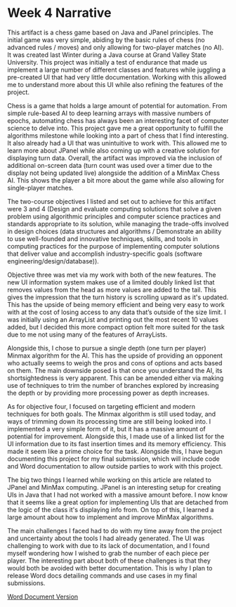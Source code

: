 # Week 4 Narrative

This artifact is a chess game based on Java and JPanel principles. The initial game was very simple, abiding by the basic rules of chess (no advanced rules / moves) and only allowing for two-player matches (no AI). It was created last Winter during a Java course at Grand Valley State University. This project was initially a test of endurance that made us implement a large number of different classes and features while juggling a pre-created UI that had very little documentation. Working with this allowed me to understand more about this UI while also refining the features of the project.

Chess is a game that holds a large amount of potential for automation. From simple rule-based AI to deep learning arrays with massive numbers of epochs, automating chess has always been an interesting facet of computer science to delve into. This project gave me a great opportunity to fulfill the algorithms milestone while looking into a part of chess that I find interesting. It also already had a UI that was unintuitive to work with. This allowed me to learn more about JPanel while also coming up with a creative solution for displaying turn data. Overall, the artifact was improved via the inclusion of additional on-screen data (turn count was used over a timer due to the display not being updated live) alongside the addition of a MinMax Chess AI. This shows the player a bit more about the game while also allowing for single-player matches.

The two-course objectives I listed and set out to achieve for this artifact were 3 and 4 (Design and evaluate computing solutions that solve a given problem using algorithmic principles and computer science practices and standards appropriate to its solution, while managing the trade-offs involved in design choices (data structures and algorithms / Demonstrate an ability to use well-founded and innovative techniques, skills, and tools in computing practices for the purpose of implementing computer solutions that deliver value and accomplish industry-specific goals (software engineering/design/database)). 

Objective three was met via my work with both of the new features. The new UI information system makes use of a limited doubly linked list that removes values from the head as more values are added to the tail. This gives the impression that the turn history is scrolling upward as it's updated. This has the upside of being memory efficient and being very easy to work with at the cost of losing access to any data that’s outside of the size limit. I was initially using an ArrayList and printing out the most recent 10 values added, but I decided this more compact option felt more suited for the task due to me not using many of the features of ArrayLists. 

Alongside this, I chose to pursue a single depth (one turn per player) Minmax algorithm for the AI. This has the upside of providing an opponent who actually seems to weigh the pros and cons of options and acts based on them. The main downside posed is that once you understand the AI, its shortsightedness is very apparent. This can be amended either via making use of techniques to trim the number of branches explored by increasing the depth or by providing more processing power as depth increases.

As for objective four, I focused on targeting efficient and modern techniques for both goals. The Minmax algorithm is still used today, and ways of trimming down its processing time are still being looked into. I implemented a very simple form of it,  but it has a massive amount of potential for improvement. Alongside this, I made use of a linked list for the UI information due to its fast insertion times and its memory efficiency. This made it seem like a prime choice for the task. Alongside this, I have begun documenting this project for my final submission, which will include code and Word documentation to allow outside parties to work with this project.

 The big two things I learned while working on this article are related to JPanel and MinMax computing. JPanel is an interesting setup for creating UIs in Java that I had not worked with a massive amount before. I now know that it seems like a great option for implementing UIs that are detached from the logic of the class it's displaying info from. On top of this, I learned a large amount about how to implement and improve MinMax algorithms.
 
The main challenges I faced had to do with my time away from the project and uncertainty about the tools I had already generated. The UI was challenging to work with due to its lack of documentation, and I found myself wondering how I wished to grab the number of each piece per player. The interesting part about both of these challenges is that they would both be avoided with better documentation. This is why I plan to release Word docs detailing commands and use cases in my final submissions.

<a href="https://mhocsnhu.github.io/narratives/HockingW4Nar.docx">Word Document Version</a>
